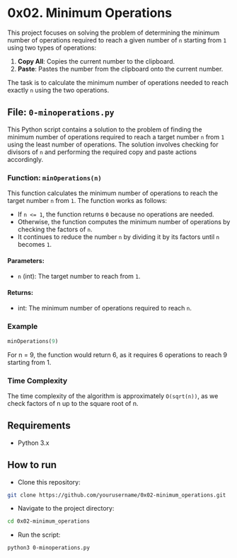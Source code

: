 # 0x02. Minimum Operations

This project focuses on solving the problem of determining the minimum number of operations required to reach a given number of `n` starting from `1` using two types of operations: 

1. **Copy All**: Copies the current number to the clipboard.
2. **Paste**: Pastes the number from the clipboard onto the current number.

The task is to calculate the minimum number of operations needed to reach exactly `n` using the two operations.

## File: `0-minoperations.py`

This Python script contains a solution to the problem of finding the minimum number of operations required to reach a target number `n` from `1` using the least number of operations. The solution involves checking for divisors of `n` and performing the required copy and paste actions accordingly.

### Function: `minOperations(n)`

This function calculates the minimum number of operations to reach the target number `n` from `1`. The function works as follows:

- If `n <= 1`, the function returns `0` because no operations are needed.
- Otherwise, the function computes the minimum number of operations by checking the factors of `n`.
- It continues to reduce the number `n` by dividing it by its factors until `n` becomes `1`.

#### Parameters:
- `n` (int): The target number to reach from `1`.

#### Returns:
- int: The minimum number of operations required to reach `n`.

### Example

```python
minOperations(9)
```

For n = 9, the function would return 6, as it requires 6 operations to reach 9 starting from 1.

### Time Complexity
The time complexity of the algorithm is approximately `O(sqrt(n))`, as we check factors of n up to the square root of n.

## Requirements
- Python 3.x

## How to run
- Clone this repository:

```bash
git clone https://github.com/yourusername/0x02-minimum_operations.git
```

- Navigate to the project directory:

```bash
cd 0x02-minimum_operations
```

- Run the script:

```bash
python3 0-minoperations.py
```